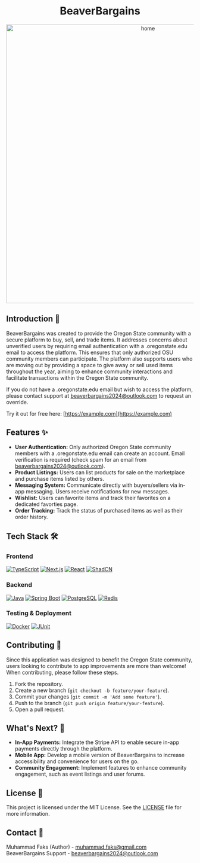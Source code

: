 <div align="center">
  <h1 align="center">BeaverBargains</h1>
  <img width="746" height="auto" alt="home" src="https://github.com/user-attachments/assets/f4177c87-a9fa-423b-9a10-fe05aa7f2488">
</div>

## Introduction 🚀

BeaverBargains was created to provide the Oregon State community with a secure platform to buy, sell, and trade items. It addresses concerns about unverified users by requiring email authentication with a .oregonstate.edu email to access the platform. This ensures that only authorized OSU community members can participate. The platform also supports users who are moving out by providing a space to give away or sell used items throughout the year, aiming to enhance community interactions and facilitate transactions within the Oregon State community.

If you do not have a .oregonstate.edu email but wish to access the platform, please contact support at [beaverbargains2024@outlook.com](mailto:beaverbargains2024@outlook.com) to request an override.

Try it out for free here: [https://example.com](https://example.com)

## Features ✨

- **User Authentication:** Only authorized Oregon State community members with a .oregonstate.edu email can create an account. Email verification is required (check spam for an email from beaverbargains2024@outlook.com).
- **Product Listings:** Users can list products for sale on the marketplace and purchase items listed by others.
- **Messaging System:** Communicate directly with buyers/sellers via in-app messaging. Users receive notifications for new messages.
- **Wishlist:** Users can favorite items and track their favorites on a dedicated favorties page.
- **Order Tracking:** Track the status of purchased items as well as their order history.

## Tech Stack 🛠️

### Frontend

[![TypeScript](https://img.shields.io/badge/TypeScript-007ACC?style=for-the-badge&logo=typescript&logoColor=white)](https://www.typescriptlang.org/)
[![Next.js](https://img.shields.io/badge/Next.js-000000?style=for-the-badge&logo=nextdotjs&logoColor=white)](https://nextjs.org/)
[![React](https://img.shields.io/badge/React-61DAFB?style=for-the-badge&logo=react&logoColor=white)](https://reactjs.org/)
[![ShadCN](https://img.shields.io/badge/ShadCN-FFA500?style=for-the-badge&logo=ShadCN&logoColor=white)](https://shadcn.dev/)

### Backend

[![Java](https://img.shields.io/badge/Java-007396?style=for-the-badge&logo=java&logoColor=white)](https://www.java.com/)
[![Spring Boot](https://img.shields.io/badge/Spring_Boot-6DB33F?style=for-the-badge&logo=spring-boot&logoColor=white)](https://spring.io/projects/spring-boot)
[![PostgreSQL](https://img.shields.io/badge/PostgreSQL-316192?style=for-the-badge&logo=postgresql&logoColor=white)](https://www.postgresql.org/)
[![Redis](https://img.shields.io/badge/Redis-DC382D?style=for-the-badge&logo=redis&logoColor=white)](https://redis.io/)

### Testing & Deployment

[![Docker](https://img.shields.io/badge/Docker-2496ED?style=for-the-badge&logo=docker&logoColor=white)](https://www.docker.com/)
[![JUnit](https://img.shields.io/badge/JUnit-25A162?style=for-the-badge&logo=junit5&logoColor=white)](https://junit.org/junit5/)

## Contributing 🤝

Since this application was designed to benefit the Oregon State community, users looking to contribute to app improvements are more than welcome! When contributing, please follow these steps.

1. Fork the repository.
2. Create a new branch (`git checkout -b feature/your-feature`).
3. Commit your changes (`git commit -m 'Add some feature'`).
4. Push to the branch (`git push origin feature/your-feature`).
5. Open a pull request.

## What's Next? 🚀

- **In-App Payments:** Integrate the Stripe API to enable secure in-app payments directly through the platform.
- **Mobile App:** Develop a mobile version of BeaverBargains to increase accessibility and convenience for users on the go.
- **Community Engagement:** Implement features to enhance community engagement, such as event listings and user forums.

## License 📜

This project is licensed under the MIT License. See the [LICENSE](LICENSE) file for more information.

## Contact 📧

Muhammad Faks (Author) - [muhammad.faks@gmail.com](mailto:muhammad.faks@gmail.com)        
BeaverBargains Support  - [beaverbargains2024@outlook.com](mailto:beaverbargains2024@outlook.com)
